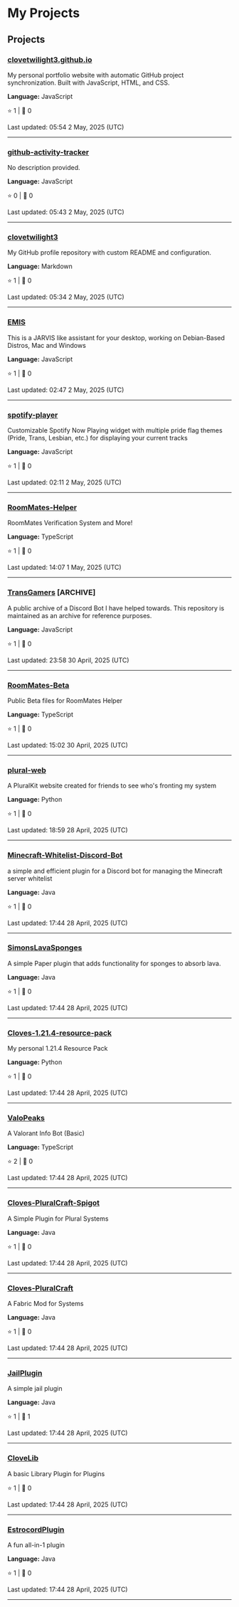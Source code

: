 # My Projects

## Projects

### [clovetwilight3.github.io](https://github.com/CloveTwilight3/clovetwilight3.github.io)

My personal portfolio website with automatic GitHub project synchronization. Built with JavaScript, HTML, and CSS.

**Language:** JavaScript

⭐ 1 | 🍴 0

Last updated: 05:54 2 May, 2025 (UTC)

---

### [github-activity-tracker](https://github.com/CloveTwilight3/github-activity-tracker)

No description provided.

**Language:** JavaScript

⭐ 0 | 🍴 0

Last updated: 05:43 2 May, 2025 (UTC)

---

### [clovetwilight3](https://github.com/CloveTwilight3/clovetwilight3)

My GitHub profile repository with custom README and configuration.

**Language:** Markdown

⭐ 1 | 🍴 0

Last updated: 05:34 2 May, 2025 (UTC)

---

### [EMIS](https://github.com/CloveTwilight3/EMIS)

This is a JARVIS like assistant for your desktop, working on Debian-Based Distros, Mac and Windows

**Language:** JavaScript

⭐ 1 | 🍴 0

Last updated: 02:47 2 May, 2025 (UTC)

---

### [spotify-player](https://github.com/CloveTwilight3/spotify-player)

Customizable Spotify Now Playing widget with multiple pride flag themes (Pride, Trans, Lesbian, etc.) for displaying your current tracks

**Language:** JavaScript

⭐ 1 | 🍴 0

Last updated: 02:11 2 May, 2025 (UTC)

---

### [RoomMates-Helper](https://github.com/CloveTwilight3/RoomMates-Helper)

RoomMates Verification System and More!

**Language:** TypeScript

⭐ 1 | 🍴 0

Last updated: 14:07 1 May, 2025 (UTC)

---

### [TransGamers](https://github.com/CloveTwilight3/TransGamers) [ARCHIVE]

A public archive of a Discord Bot I have helped towards. This repository is maintained as an archive for reference purposes.

**Language:** JavaScript

⭐ 1 | 🍴 0

Last updated: 23:58 30 April, 2025 (UTC)

---

### [RoomMates-Beta](https://github.com/CloveTwilight3/RoomMates-Beta)

Public Beta files for RoomMates Helper

**Language:** TypeScript

⭐ 1 | 🍴 0

Last updated: 15:02 30 April, 2025 (UTC)

---

### [plural-web](https://github.com/CloveTwilight3/plural-web)

A PluralKit website created for friends to see who's fronting my system

**Language:** Python

⭐ 1 | 🍴 0

Last updated: 18:59 28 April, 2025 (UTC)

---

### [Minecraft-Whitelist-Discord-Bot](https://github.com/CloveTwilight3/Minecraft-Whitelist-Discord-Bot)

a simple and efficient plugin for a Discord bot for managing the Minecraft server whitelist

**Language:** Java

⭐ 1 | 🍴 0

Last updated: 17:44 28 April, 2025 (UTC)

---

### [SimonsLavaSponges](https://github.com/CloveTwilight3/SimonsLavaSponges)

A simple Paper plugin that adds functionality for sponges to absorb lava.

**Language:** Java

⭐ 1 | 🍴 0

Last updated: 17:44 28 April, 2025 (UTC)

---

### [Cloves-1.21.4-resource-pack](https://github.com/CloveTwilight3/Cloves-1.21.4-resource-pack)

My personal 1.21.4 Resource Pack 

**Language:** Python

⭐ 1 | 🍴 0

Last updated: 17:44 28 April, 2025 (UTC)

---

### [ValoPeaks](https://github.com/CloveTwilight3/ValoPeaks)

A Valorant Info Bot (Basic)

**Language:** TypeScript

⭐ 2 | 🍴 0

Last updated: 17:44 28 April, 2025 (UTC)

---

### [Cloves-PluralCraft-Spigot](https://github.com/CloveTwilight3/Cloves-PluralCraft-Spigot)

A Simple Plugin for Plural Systems

**Language:** Java

⭐ 1 | 🍴 0

Last updated: 17:44 28 April, 2025 (UTC)

---

### [Cloves-PluralCraft](https://github.com/CloveTwilight3/Cloves-PluralCraft)

A Fabric Mod for Systems

**Language:** Java

⭐ 1 | 🍴 0

Last updated: 17:44 28 April, 2025 (UTC)

---

### [JailPlugin](https://github.com/CloveTwilight3/JailPlugin)

A simple jail plugin

**Language:** Java

⭐ 1 | 🍴 1

Last updated: 17:44 28 April, 2025 (UTC)

---

### [CloveLib](https://github.com/CloveTwilight3/CloveLib)

A basic Library Plugin for Plugins

⭐ 1 | 🍴 0

Last updated: 17:44 28 April, 2025 (UTC)

---

### [EstrocordPlugin](https://github.com/CloveTwilight3/EstrocordPlugin)

A fun all-in-1 plugin

**Language:** Java

⭐ 1 | 🍴 0

Last updated: 17:44 28 April, 2025 (UTC)

---

